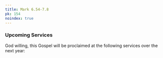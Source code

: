```yaml
---
title: Mark 6.54-7.8
pk: 154
noindex: true
---
```


### Upcoming Services

God willing, this Gospel will be proclaimed at the following services over the next year:


